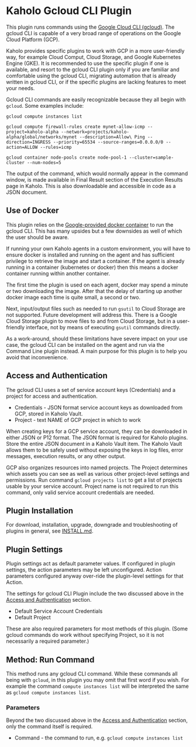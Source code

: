 # Kaholo Gcloud CLI Plugin
This plugin runs commands using the [Google Cloud CLI (gcloud)](https://cloud.google.com/sdk/gcloud). The gcloud CLI is capable of a very broad range of operations on the Google Cloud Platform (GCP).

Kaholo provides specific plugins to work with GCP in a more user-friendly way, for example Cloud Comput, Cloud Storage, and Google Kubernetes Engine (GKE). It is recommended to use the specific plugin if one is available, and resort to the gcloud CLI plugin only if you are familiar and comfortable using the gcloud CLI, migrating automation that is already written in gcloud CLI, or if the specific plugins are lacking features to meet your needs.

Gcloud CLI commands are easily recognizable because they all begin with `gcloud`. Some examples include:

`gcloud compute instances list`

`gcloud compute firewall-rules create mynet-allow-icmp --project=kaholo-alpha --network=projects/kaholo-alpha/global/networks/mynet --description=Allow\ Ping --direction=INGRESS --priority=65534 --source-ranges=0.0.0.0/0 --action=ALLOW --rules=icmp`

`gcloud container node-pools create node-pool-1 --cluster=sample-cluster --num-nodes=5`

The output of the command, which would normally appear in the command window, is made available in Final Result section of the Execution Results page in Kaholo. This is also downloadable and accessible in code as a JSON document.

## Use of Docker
This plugin relies on the [Google-provided docker container](https://hub.docker.com/r/google/cloud-sdk/) to run the gcloud CLI. This has many upsides but a few downsides as well of which the user should be aware.

If running your own Kaholo agents in a custom environment, you will have to ensure docker is installed and running on the agent and has sufficient privilege to retrieve the image and start a container. If the agent is already running in a container (kubernetes or docker) then this means a docker container running within another container.

The first time the plugin is used on each agent, docker may spend a minute or two downloading the image. After that the delay of starting up another docker image each time is quite small, a second or two.

Next, input/output files such as needed to run `gsutil` to Cloud Storage are not supported. Future development will address this. There is a Google Cloud Storage plugin to move files to and from Cloud Storage, but in a user-friendly interface, not by means of executing `gsutil` commands directly.

As a work-around, should these limitations have severe impact on your use case, the gcloud CLI can be installed on the agent and run via the Command Line plugin instead. A main purpose for this plugin is to help you avoid that inconvenience.

## Access and Authentication
The gcloud CLI uses a set of service account keys (Credentials) and a project for access and authentication.

* Credentials - JSON format service account keys as downloaded from GCP, stored in Kaholo Vault.
* Project - text NAME of GCP project in which to work

When creating keys for a GCP service account, they can be downloaded in either JSON or P12 format. The JSON format is required for Kaholo plugins. Store the entire JSON document in a Kaholo Vault item. The Kaholo Vault allows them to be safely used without exposing the keys in log files, error messages, execution results, or any other output.

GCP also organizes resources into named projects. The Project determines which assets you can see as well as various other project-level settings and permissions. Run command `gcloud projects list` to get a list of projects usable by your service account. Project name is not required to run this command, only valid service account credentials are needed.

## Plugin Installation
For download, installation, upgrade, downgrade and troubleshooting of plugins in general, see [INSTALL.md](./INSTALL.md).

## Plugin Settings
Plugin settings act as default parameter values. If configured in plugin settings, the action parameters may be left unconfigured. Action parameters configured anyway over-ride the plugin-level settings for that Action.

The settings for gcloud CLI Plugin include the two discussed above in the [Access and Authentication](#Access-and-Authentication) section.

* Default Service Account Credentials
* Default Project

These are also required parameters for most methods of this plugin. (Some gcloud commands do work without specifying Project, so it is not necessarily a required parameter.)

## Method: Run Command
This method runs any gcloud CLI command. While these commands all being with `gcloud`, in this plugin you may omit that first word if you wish. For example the command `compute instances list` will be interpreted the same as `gcloud compute instances list`.

### Parameters
Beyond the two discussed above in the [Access and Authentication](#Access-and-Authentication) section, only the command itself is required.

* Command - the command to run, e.g. `gcloud compute instances list`
